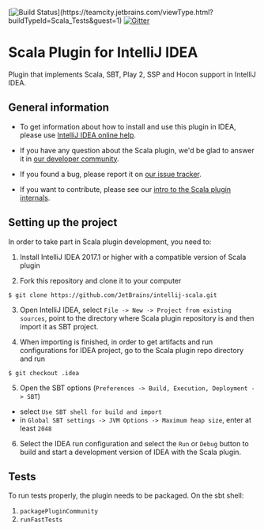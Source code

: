 [![Build Status](https://teamcity.jetbrains.com/app/rest/builds/buildType:(id:Scala_Tests)/statusIcon.svg)](https://teamcity.jetbrains.com/viewType.html?buildTypeId=Scala_Tests&guest=1) [![Gitter](https://badges.gitter.im/Join%20Chat.svg)](https://gitter.im/JetBrains/intellij-scala)


# Scala Plugin for IntelliJ IDEA

Plugin that implements Scala, SBT, Play 2, SSP and Hocon support in IntelliJ IDEA.

## General information

- To get information about how to install and use this plugin in IDEA, please
  use [IntelliJ IDEA online help](https://www.jetbrains.com/idea/help/scala.html).

- If you have any question about the Scala plugin, we'd be glad to answer it in [our
  developer community](https://devnet.jetbrains.com/community/idea/scala).

- If you found a bug, please report it on [our issue
  tracker](https://youtrack.jetbrains.com/issues/SCL#newissue).

- If you want to contribute, please see our [intro to the Scala plugin
  internals](http://blog.jetbrains.com/scala/2016/04/21/how-to-contribute-to-intellij-scala-plugin/).

## Setting up the project

In order to take part in Scala plugin development, you need to:

1. Install IntelliJ IDEA 2017.1 or higher with a compatible version of Scala plugin

2. Fork this repository and clone it to your computer

  ```
  $ git clone https://github.com/JetBrains/intellij-scala.git
  ```

3. Open IntelliJ IDEA, select `File -> New -> Project from existing sources`, point to
the directory where Scala plugin repository is and then import it as SBT project.

4. When importing is finished, in order to get artifacts and run configurations for IDEA project,
go to the Scala plugin repo directory and run

  ```
  $ git checkout .idea
  ```


5. Open the SBT options (`Preferences -> Build, Execution, Deployment -> SBT`)

  - select `Use SBT shell for build and import`
  - in `Global SBT settings -> JVM Options -> Maximum heap size`, enter at least `2048`

6. Select the IDEA run configuration and select the `Run` or `Debug` button to build and start a development version
of IDEA with the Scala plugin.

## Tests

To run tests properly, the plugin needs to be packaged.
On the sbt shell:

1. `packagePluginCommunity`
2. `runFastTests`
